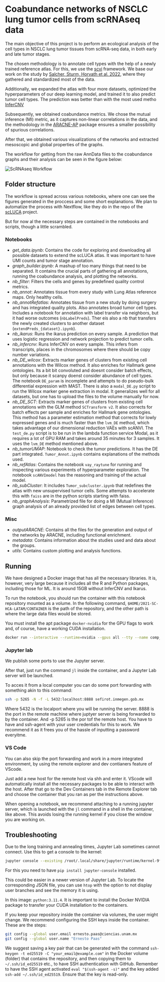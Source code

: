 # Coabundance networks of NSCLC lung tumor cells from scRNAseq data

The main objective of this project is to perform an ecological analysis of the cell types in NSCLC lung tumor tissues from scRNA-seq data, in both early and late tumor stages.

The chosen methodology is to annotate cell types with the help of a newly trained reference atlas. For this, we use the [scvi](https://github.com/scverse/scvi-tools) framework. We base our work on the study by [Salcher, Sturm, Horvath et al. 2022](https://pubmed.ncbi.nlm.nih.gov/36368318/), where they gathered and standardized most of the data. 

Additionally, we expanded the atlas with four more datasets, optimized the hyperparameters of our deep learning model, and trained it to also predict tumor cell types. The prediction was better than with the most used metho [InferCNV](https://github.com/broadinstitute/infercnv)

Subsequently, we obtained coabundance metrics. We chose the mutual inference (MI) metric, as it captures non-linear correlations in the data, and the methodology in the [ARACNE-AP](https://github.com/califano-lab/ARACNe-AP) package ensures a smaller possibility of spurious correlations.

After that, we obtained various visualizations of the networks and extracted mesoscopic and global properties of the graphs.

The workflow for getting from the raw AnnData files to the coabundance graphs and their analysis can be seen in the figure below:

![ScRNAseq Workflow](Workflow_dark.png "scRNA-seq Workflow")

## Folder structure

The workflow is spread across various notebooks, where one can see the figures generated in the proccess and some short explanations. 
We plan to automatize the process with Nextflow, like they do in the repo of the [scLUCA](https://github.com/icbi-lab/luca) project.

But for now al the necessary steps are contained in the notebooks and scripts, though a little scrambled.

### Notebooks

- *get_data.ipynb*: Contains the code for exploring and downloading all possible datasets to extend the scLUCA atlas. It was important to have UMI counts and tumor stage annotation.
- *graph_builder.ipynb*: A mashup of too many things that need to be separated. It contains the crucial parts of gathering all annotations, running the coabundance analysis, and plotting the networks.
- *nb_filter*: Filters the cells and genes by predefined quality control metrics.
- *nb_annot*: Annotates tissue from every study with Lung Atlas reference maps. Only healthy cells.
- *nb_annotRefatlas*: Annotates tissue from a new study by doing surgery and has integrated quality plots. Also annotates broad tumor cell types. Includes a notebook for annotation with label transfer via neighbors, but it had worse outcomes (`nbLabelPreds`). Ther eis also a nb that transfers the newly created clusters to another dataset (`extendPreds_{dataset}.ipynb`).
- *nb_ikarus*: Runs the ikarus prediction on every sample. A prediction that uses logistic regression and network projection to predict tumor cells.
- *nb_infercnv*: Runs InferCNV on every sample. This infers from transcripts, places in the chromosomes where there should be copy number variations.
- *nb_DE_wilcox*: Extracts marker genes of clusters from existing cell annotations with the Wilcox method. It also enriches for Hallmark gene ontologies. Its a bit bit convoluted and doesnt consider batch effects, but only because it scanpy doenst consider abundance of cell types. The notebook `DE_param` is incomplete and attempts to do pseudo-bulk differential expression with MAST. There is also a `modal_DE.py` script to run the Wilcox marker gene extraction in modal. It generalizes well for all datasets, but one has to upload the files to the volume manually for now.
- *nb_DE_SCT*: Extracts marker genes of clusters from existing cell annotations with the GLM method `SCTransform v2`. It also corrects for batch effects per sample and enriches for Hallmark gene ontologies. This method has a parameter estimation method that corrects for lowly expressed genes and is much faster than the `lvm_DE` method, which takes advantage of our dimensional reduction VAEs with scANVI. The `test_de.py` script is to be run in the lambda function service Modal, as it requires a lot of GPU RAM and takes around 35 minutes for 3 samples. It uses the `lvm_DE` method mentioned above.
- *nb_tumorUMAP*: Notebook to check the tumor predictions. It has the DE part integrated. `Tumor_Annot.ipynb` contains explanations of the methods used.
- *nb_refAtlas*: Contains the notebook `vay_raytune` for running and inspecting various experiments of hyperparameter exploration. The notebook `scANVImodel` has the reasoning and training of the actual model.
- *nb_subCluster*: It includes `Tumor_subcluster.ipynb` that redefines the atlas with new unsupervised tumor cells. Some attempts to accelerate this with `faiss` are in the python scripts starting with faiss.
- *nb_graphAnalysis*: Parametrized file for doing a MI (Mutual Inference) graph analysis of an already provided list of edges between cell types.

### Misc

- *outputARACNE*: Contains all the files for the generation and output of the networks by ARACNE, including functional enrichment.
- *metadata*: Contains information about the studies used and data about the groups.
- *utils*: Contains custom plotting and analysis functions.

## Running

We have designed a Docker image that has all the necessary libraries. It is, however, very large because it includes all the R and Python packages, including those for ML. It is around 15GB without InferCNV and Ikarus.

To run the notebook, you should run the container with this notebook repository mounted as a volume. In the following command, `$HOME/2021-SC-HCA-LATAM/CONTAINER` is the path of the repository, and the other path is where the large data files would be stored.

You must install the apt package `docker-nvidia` for the GPU flags to work and, of course, have a working CUDA installation.

```bash
docker run --interactive --runtime=nvidia --gpus all --tty --name comp_onco --publish 8888-8892:8888-8892 --volume $HOME/2021-SC-HCA-LATAM/CONTAINER:/root/host_home --volume /datos:/root/datos --workdir /root/host_home/ netopaas/comp-onco:paga /bin/bash
```

### Jupyter lab

We publish some ports to use the Jupyter server.

After that, just run the command `jl` inside the container, and a Jupyter Lab server will be launched.

To acces it from a local computer you can do some port forwarding with something akin to this command:

```bash
ssh -p 5265 -N -f -L 5432:localhost:8888 sefirot.inmegen.gob.mx
```

Where 5432 is the localport where you will be running the server. 8888 is the port in the remote machine where juptyer server is being forwarded to by the container.
And -p 5265 is the por tof the remote host. You have to have and ssh-agent with your user credentials for this to work. We recommend it as it frees you of the hassle
of inputting a password everyitme.

### VS Code

You can also skip the port forwarding and work in a more integrated environment, by using the remote explorer and dev contianers feature of VScode.

Just add a new host for the remote host via shh and enter it. VScode will automatically install all the necessary packages to be able to interact with the host.
After that go to the Dev Containers tab in the Remote Explorer tab and choose the container that you ran as per the instructions above.

When opening a notebook, we recommend attaching to a running jupyter server, which is launched with the `jl` command in a shell in the container, like above.
This avoids losing the running kernel if you close the window you are working on.

## Troubleshooting

Due to the long training and annealing times, Jupyter Lab sometimes cannot connect. Use this to get a console to the kernel:
```bash
jupyter console --existing /root/.local/share/jupyter/runtime/kernel-9ff04919-e8c2-4ecf-92ce-c66b988720e5.json
```
For this you need to have `pip install jupyter-console` installed.

This could be easier in a newer version of Jupyter Lab. To locate the corresponding JSON file, you can use `htop` with the option to not display user branches and see the memory it is using.

In this image: `python:3.11.4`. It is important to install the Docker NVIDIA package to transfer your CUDA installation to the containers.

If you keep your repository inside the container via volumes, the user might change. We recommend configuring the SSH keys inside the container. These are the steps:

```bash
git config --global user.email ernesto.paas@ciencias.unam.mx
git config --global user.name "Ernesto Paas"
```

We suggest saving a key pair that can be generated with the command `ssh-keygen -t ed25519 -C "your_email@example.com"` in the Docker volume (folder) that contains the repository, and then copying them to `~/.ssh/id_ed25519` etc., to have SSH authentication with GitHub. Remember to have the SSH agent activated `eval "$(ssh-agent -s)"` and the key added `ssh-add ~/.ssh/id_ed25519`. Ensure that the key is read-only.
